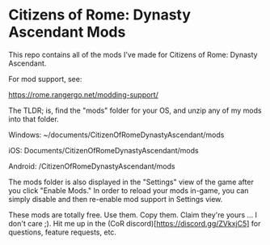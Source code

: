 # Citizens of Rome: Dynasty Ascendant Mods
This repo contains all of the mods I've made for Citizens of Rome: Dynasty Ascendant.

For mod support, see:

https://rome.rangergo.net/modding-support/

The TLDR; is, find the "mods" folder for your OS, and unzip any of my mods into that folder.

Windows: ~/documents/CitizenOfRomeDynastyAscendant/mods

iOS: Documents/CitizenOfRomeDynastyAscendant/mods

Android: /CitizenOfRomeDynastyAscendant/mods

The mods folder is also displayed in the "Settings" view of the game after you click "Enable Mods." In order to reload your mods in-game, you can simply disable and then re-enable mod support in Settings view.

These mods are totally free. Use them. Copy them. Claim they're yours ... I don't care ;). Hit me up in the (CoR discord)[https://discord.gg/ZVkxjC5] for questions, feature requests, etc.